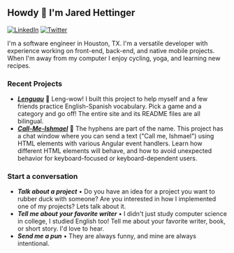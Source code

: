 ## Howdy 👋 I'm Jared Hettinger

[![LinkedIn](https://img.shields.io/badge/linkedin-%230077B5.svg?style=for-the-badge&logo=linkedin&logoColor=white&link=https://www.linkedin.com/in/jahettinger)](https://www.linkedin.com/in/jahettinger)
[![Twitter](https://img.shields.io/badge/Twitter-%231DA1F2.svg?style=for-the-badge&logo=Twitter&logoColor=white&link=https://twitter.com/_kafkaesc)](https://twitter.com/_kafkaesc)


I'm a software engineer in Houston, TX. I'm a versatile developer with experience working on front-end, back-end, and native mobile projects. When I'm away from my computer I enjoy cycling, yoga, and learning new recipes.

### Recent Projects

* ***[Lenguau](https://kafkaesc.github.io/Lenguau/)*** 🧿 Leng-wow! I built this project to help myself and a few friends practice English-Spanish vocabulary. Pick a game and a category and go off! The entire site and its README files are all bilingual. 
* ***[Call-Me-Ishmael](https://kafkaesc.github.io/Call-Me-Ishmael/)*** 🐋 The hyphens are part of the name. This project has a chat window where you can send a text ("Call me, Ishmael") using HTML elements with various Angular event handlers. Learn how different HTML elements will behave, and how to avoid unexpected behavior for keyboard-focused or keyboard-dependent users.

### Start a conversation

* ***Talk about a project*** • Do you have an idea for a project you want to rubber duck with someone? Are you interested in how I implemented one of my projects? Lets talk about it.
* ***Tell me about your favorite writer*** • I didn't just study computer science in college, I studied English too! Tell me about your favorite writer, book, or short story. I'd love to hear.
* ***Send me a pun*** • They are always funny, and mine are always intentional.

